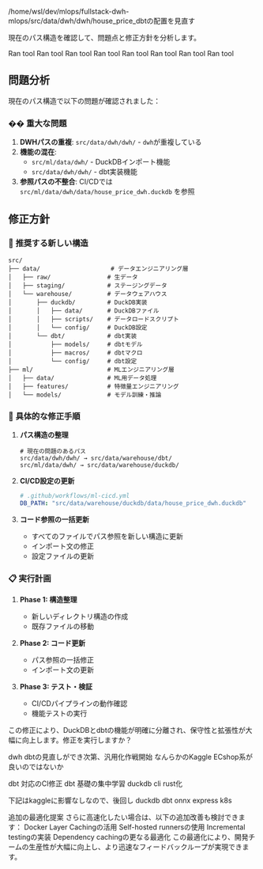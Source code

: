 /home/wsl/dev/mlops/fullstack-dwh-mlops/src/data/dwh/dwh/house_price_dbtの配置を見直す

現在のパス構造を確認して、問題点と修正方針を分析します。

Ran tool
Ran tool
Ran tool
Ran tool
Ran tool
Ran tool
Ran tool
Ran tool
## 問題分析

現在のパス構造で以下の問題が確認されました：

### �� **重大な問題**
1. **DWHパスの重複**: `src/data/dwh/dwh/` - `dwh`が重複している
2. **機能の混在**: 
   - `src/ml/data/dwh/` - DuckDBインポート機能
   - `src/data/dwh/dwh/` - dbt実装機能
3. **参照パスの不整合**: CI/CDでは `src/ml/data/dwh/data/house_price_dwh.duckdb` を参照

## 修正方針

### 🎯 **推奨する新しい構造**

```
src/
├── data/                    # データエンジニアリング層
│   ├── raw/                # 生データ
│   ├── staging/            # ステージングデータ
│   └── warehouse/          # データウェアハウス
│       ├── duckdb/         # DuckDB実装
│       │   ├── data/       # DuckDBファイル
│       │   ├── scripts/    # データロードスクリプト
│       │   └── config/     # DuckDB設定
│       └── dbt/            # dbt実装
│           ├── models/     # dbtモデル
│           ├── macros/     # dbtマクロ
│           └── config/     # dbt設定
├── ml/                     # MLエンジニアリング層
│   ├── data/               # ML用データ処理
│   ├── features/           # 特徴量エンジニアリング
│   └── models/             # モデル訓練・推論
```

### 🔧 **具体的な修正手順**

1. **パス構造の整理**
   ```
   # 現在の問題のあるパス
   src/data/dwh/dwh/ → src/data/warehouse/dbt/
   src/ml/data/dwh/ → src/data/warehouse/duckdb/
   ```

2. **CI/CD設定の更新**
   ```yaml
   # .github/workflows/ml-cicd.yml
   DB_PATH: "src/data/warehouse/duckdb/data/house_price_dwh.duckdb"
   ```

3. **コード参照の一括更新**
   - すべてのファイルでパス参照を新しい構造に更新
   - インポート文の修正
   - 設定ファイルの更新

### 📋 **実行計画**

1. **Phase 1: 構造整理**
   - 新しいディレクトリ構造の作成
   - 既存ファイルの移動

2. **Phase 2: コード更新**
   - パス参照の一括修正
   - インポート文の更新

3. **Phase 3: テスト・検証**
   - CI/CDパイプラインの動作確認
   - 機能テストの実行

この修正により、DuckDBとdbtの機能が明確に分離され、保守性と拡張性が大幅に向上します。修正を実行しますか？

dwh dbtの見直しができ次第、汎用化作戦開始
なんらかのKaggle ECshop系が良いのではないか

dbt 対応のCI修正
dbt 基礎の集中学習
duckdb cli rust化

下記はkaggleに影響なしなので、後回し
duckdb
dbt
onnx
express
k8s

追加の最適化提案
さらに高速化したい場合は、以下の追加改善も検討できます：
Docker Layer Cachingの活用
Self-hosted runnersの使用
Incremental testingの実装
Dependency cachingの更なる最適化
この最適化により、開発チームの生産性が大幅に向上し、より迅速なフィードバックループが実現できます。